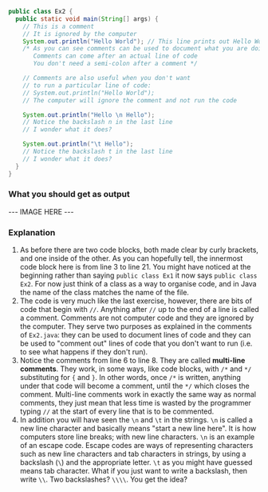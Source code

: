 ```java
public class Ex2 {
  public static void main(String[] args) {
    // This is a comment
    // It is ignored by the computer
    System.out.println("Hello World"); // This line prints out Hello World
    /* As you can see comments can be used to document what you are doing
       Comments can come after an actual line of code
       You don't need a semi-colon after a comment */

    // Comments are also useful when you don't want
    // to run a particular line of code:
    // System.out.println("Hello World");
    // The computer will ignore the comment and not run the code

    System.out.println("Hello \n Hello");
    // Notice the backslash n in the last line
    // I wonder what it does?

    System.out.println("\t Hello");
    // Notice the backslash t in the last line
    // I wonder what it does?
  }
}
```

### What you should get as output
--- IMAGE HERE ---

### Explanation
1. As before there are two code blocks, both made clear by curly brackets, and one inside of the other. As you can hopefully tell, the innermost code block here is from line 3 to line 21. You might have noticed at the beginning rather than saying `public class Ex1` it now says `public class Ex2`. For now just think of a class as a way to organise code, and in Java the name of the class matches the name of the file.
2. The code is very much like the last exercise, however, there are bits of code that begin with `//`. Anything after `//` up to the end of a line is called a comment. Comments are not computer code and they are ignored by the computer. They serve two purposes as explained in the comments of `Ex2.java`: they can be used to document lines of code and they can be used to "comment out" lines of code that you don't want to run (i.e. to see what happens if they don't run).
3. Notice the comments from line 6 to line 8. They are called **multi-line comments**. They work, in some ways, like code blocks, with `/*` and `*/` substituting for `{` and `}`. In other words, once `/*` is written, anything under that code will become a comment, until the `*/` which closes the comment. Multi-line comments work in exactly the same way as normal comments, they just mean that less time is wasted by the programmer typing `//` at the start of every line that is to be commented.
4. In addition you will have seen the `\n` and `\t` in the strings. `\n` is called a new line character and basically means "start a new line here". It is how computers store line breaks; with new line characters. `\n` is an example of an escape code. Escape codes are ways of representing characters such as new line characters and tab characters in strings, by using a backslash (`\`) and the appropriate letter. `\t` as you might have guessed means tab character. What if you just want to write a backslash, then write `\\`. Two backslashes? `\\\\`. You get the idea?

